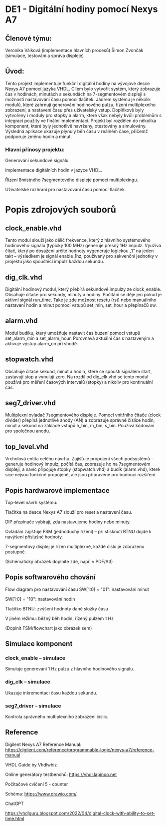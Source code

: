 # DE1 - Digitální hodiny pomocí Nexys A7
## Členové týmu:
Veronika Válková (implementace hlavních procesů)
Šimon Zvončák (simulace, testování a správa displeje)

## Úvod:
Tento projekt implementuje funkční digitální hodiny na vývojové desce Nexys A7 pomocí jazyka VHDL. Cílem bylo vytvořit systém, který zobrazuje čas v hodinách, minutách a sekundách na 7-segmentovém displeji s možností nastavování času pomocí tlačítek. Jádrem systému je několik modulů, které zahrnují generování hodinového pulzu, řízení multiplexního zobrazení, a nastavení času přes uživatelský vstup. Doplňkově byly vytvořeny i moduly pro stopky a alarm, které však nebyly kvůli problémům s integrací použity ve finální implementaci. Projekt byl rozdělen do několika komponent, které byly jednotlivě navrženy, otestovány a simulovány. Výsledná aplikace ukazuje plynulý běh času v reálném čase, přičemž podporuje změnu hodin a minut.

### Hlavní přínosy projektu:

Generování sekundové signálu

Implementace digitálních hodin v jazyce VHDL.

Řízení 8místného 7segmentového displeje pomocí multiplexingu.

Uživatelské rozhraní pro nastavování času pomocí tlačítek.




# Popis zdrojových souborů
## clock_enable.vhd
Tento modul slouží jako dělič frekvence, který z hlavního systémového hodinového signálu (typicky 100 MHz) generuje přesný 1Hz impulz. Využívá čítač, který po dosažení určité hodnoty vygeneruje logickou „1“ na jeden takt – výsledkem je signál enable_1hz, používaný pro sekvenční jednotky v projektu jako spouštěcí impulz každou sekundu.

## dig_clk.vhd
Digitální hodinový modul, který přebírá sekundové impulzy ze clock_enable. Obsahuje čítače pro sekundy, minuty a hodiny. Počítání se děje jen pokud je aktivní signál run_time. Také je zde možnost resetu (rst) nebo manuálního nastavení hodin a minut pomocí vstupů set_min, set_hour a přepínačů sw.

## alarm.vhd
Modul budíku, který umožňuje nastavit čas buzení pomocí vstupů set_alarm_min a set_alarm_hour. Porovnává aktuální čas s nastaveným a aktivuje výstup alarm_on při shodě.

## stopwatch.vhd
Obsahuje čítače sekund, minut a hodin, které se spouští signálem start, zastavují stop a vynulují zero. Na rozdíl od dig_clk.vhd se tento modul používá pro měření časových intervalů (stopky) a nikoliv pro kontinuální čas.

## seg7_driver.vhd
Multiplexní ovladač 7segmentového displeje. Pomocí vnitřního čítače (clock divider) přepíná jednotlivé anody (AN) a zobrazuje správné číslice hodin, minut a sekund na základě vstupů h_bin, m_bin, s_bin. Používá kódování pro společnou anodu.

## top_level.vhd
Vrcholová entita celého návrhu. Zajišťuje propojení všech podsystémů – generuje hodinový impulz, počítá čas, zobrazuje ho na 7segmentovém displeji, a navíc připojuje stopky (stopwatch.vhd) a budík (alarm.vhd), které sice nejsou funkčně propojené, ale jsou připravené pro budoucí rozšíření.


## Popis hardwarové implementace
Top-level návrh systému:

Tlačítka na desce Nexys A7 slouží pro reset a nastavení času.

DIP přepínače vybírají, zda nastavujeme hodiny nebo minuty.

Ovládání zajišťuje FSM (jednoduchý řízení) – při stisknutí BTNU dojde k navýšení příslušné hodnoty.

7-segmentový displej je řízen multiplexně, každé číslo je zobrazeno postupně.

(Schématický obrázek doplníte zde, např. v PDF/A3)

## Popis softwarového chování
Flow diagram pro nastavování času
SW[1:0] = "01": nastavování minut

SW[1:0] = "10": nastavování hodin

Tlačítko BTNU: zvýšení hodnoty dané složky času

V jiném režimu: běžný běh hodin, řízený pulzem 1 Hz

(Doplnit FSM/flowchart jako obrázek sem)

## Simulace komponent
### clock_enable – simulace
Simuluje generování 1 Hz pulzu z hlavního hodinového signálu.

### dig_clk – simulace
Ukazuje inkrementaci času každou sekundu.

### seg7_driver – simulace
Kontrola správného multiplexního zobrazení číslic.

## Reference
Digilent Nexys A7 Reference Manual: https://digilent.com/reference/programmable-logic/nexys-a7/reference-manual

VHDL Guide by Vhdlwhiz

Online generátory testbenchů: https://vhdl.lapinoo.net

Počítačové cvičení 5 - counter

Schéma: https://www.drawio.com/

ChatGPT

https://vhdlguru.blogspot.com/2022/04/digital-clock-with-ability-to-set-time.html




